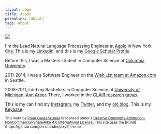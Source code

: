 ```yaml
---
layout: page
title: About
permalink: /about/
tags: about
---
```


<a href="https://pronouns.me/he"><img src="http://gravatar.com/avatar/78d39db54dc3d3c93159454e257185ea?s=80"></a>


I'm the Lead Natural Language Processing Engineer at [Agolo](http://agolo.com/) in New York City. This is my <a href="http://www.linkedin.com/in/pgkmr" rel="me">LinkedIn</a>, and this is my <a href="https://scholar.google.com/citations?hl=en&view_op=list_works&gmla=AJsN-F41alnNFrAO2zZnC_j5WPd8xSWpQaKHGifWWgg6Z2WYJjM_OXHErXWEY-eFY-84Wv8XYKEJRjSnUSvBviRaDAfpPr5ESQ&user=ewXjGD4AAAAJ" rel="me">Google Scholar Profile</a>.

Before this, I was a Masters student in Computer Science at [Columbia University](http://columbia.edu/).

2011-2014, I was a Software Engineer on the [Wish List team at Amazon.com](http://amazon.com/wishlist) in Seattle.

2008-2011, I did my Bachelors in Computer Science at [University of Michigan, Ann Arbor](http://umich.edu/). There, I worked in the [CLAIR research group](http://clairlib.org/).

This is my can find my <a href="http://instagram.com/premtagram" rel="me">Instagram</a>, my <a href="http://twitter.com/premgane" rel="me">Twitter</a>, and my [old blog](http://premgane.wordpress.com). This is my <a href="https://keybase.io/pgkr" rel="me">Keybase</a>.

<small>
This work by <a xmlns:cc="http://creativecommons.org/ns#" href="http://premgkumar.com" property="cc:attributionName" rel="cc:attributionURL">Prem Ganeshkumar</a> is licensed under a <a rel="license" href="http://creativecommons.org/licenses/by-nc-sa/4.0/">Creative Commons Attribution-NonCommercial-ShareAlike 4.0 International License</a>.
</small>

<small>
This site uses the [Pixyll](https://github.com/johnotander/pixyll) theme. 
</small>